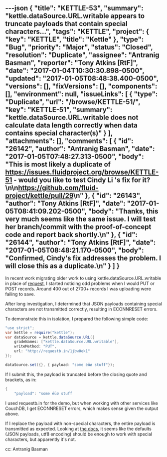 ---json
{
  "title": "KETTLE-53",
  "summary": "kettle.dataSource.URL.writable appears to truncate payloads that contain special characters...",
  "tags": "KETTLE",
  "project": {
    "key": "KETTLE",
    "title": "Kettle"
  },
  "type": "Bug",
  "priority": "Major",
  "status": "Closed",
  "resolution": "Duplicate",
  "assignee": "Antranig Basman",
  "reporter": "Tony Atkins [RtF]",
  "date": "2017-01-04T10:30:30.898-0500",
  "updated": "2017-01-05T08:48:38.400-0500",
  "versions": [],
  "fixVersions": [],
  "components": [],
  "environment": null,
  "issueLinks": [
    {
      "type": "Duplicate",
      "url": "/browse/KETTLE-51/",
      "key": "KETTLE-51",
      "summary": "kettle.dataSource.URL.writable does not calculate data length correctly when data contains special character(s)"
    }
  ],
  "attachments": [],
  "comments": [
    {
      "id": "26142",
      "author": "Antranig Basman",
      "date": "2017-01-05T07:48:27.313-0500",
      "body": "This is most likely a duplicate of <https://issues.fluidproject.org/browse/KETTLE-51> - would you like to test Cindy Li 's fix for it?\n\n<https://github.com/fluid-project/kettle/pull/29>\n"
    },
    {
      "id": "26143",
      "author": "Tony Atkins [RtF]",
      "date": "2017-01-05T08:41:09.202-0500",
      "body": "Thanks, this very much seems like the same issue.  I will test her branch/commit with the proof-of-concept code and report back shortly.\n"
    },
    {
      "id": "26144",
      "author": "Tony Atkins [RtF]",
      "date": "2017-01-05T08:48:21.170-0500",
      "body": "Confirmed, Cindy's fix addresses the problem.  I will close this as a duplicate.\n"
    }
  ]
}
---
In recent work migrating older work to using kettle.dataSource.URL.writable in place of [request](https://github.com/request/request), I started noticing odd problems when I would PUT or POST records.  Around 400 out of 2700+ records I was uploading were failing to save.

After long investigation, I determined that JSON payloads containing special characters are not transmitted correctly, resulting in ECONNRESET errors.

To demonstrate this in isolation, I prepared the following simple code:

```java
"use strict";
var kettle = require("kettle");
var dataSource = kettle.dataSource.URL({
    gradeNames: ["kettle.dataSource.URL.writable"],
    writeMethod: "PUT",
    url: "http://requestb.in/1jbw0ek1"
});

dataSource.set({}, { payload: "some éüø stuff"});
```

If I submit this, the payload is truncated before the closing quote and brackets, as in:

```java
{
    "payload": "some éüø stuff
```

I used requestb.in for the demo, but when working with other services like CouchDB, I get ECONNRESET errors, which makes sense given the output above.

If I replace the payload with non-special characters, the entire payload is transmitted as expected. Looking at [the docs](https://github.com/fluid-project/kettle/blob/master/docs/DataSources.md), it seems like the defaults (JSON payloads, utf8 encoding) should be enough to work with special characters, but apparently it's not.

cc: Antranig Basman

        